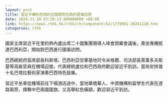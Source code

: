 ```yaml
---
layout: post
title: 習近平轉到巴西利亞展開對巴西的國事訪問
date: 2024-11-20 03:28:13.000000000 +08:00
link: https://news.rthk.hk/rthk/ch/component/k2/1779981-20241120.htm
categories: rthk
---
```


國家主席習近平在里約熱內盧出席二十國集團領導人峰會閉幕會議後，乘坐專機抵達巴西利亞，開始對巴西進行國事訪問。

巴西總統府首席部長科斯塔、巴西利亞空軍基地司令米格爾、司法部長萊萬多夫斯基等高級官員在機場迎接，代表總統盧拉和巴西政府歡迎習近平到訪。當局安排幾十名巴塔拉藝術家演奏巴西特色鼓樂。

習近平坐車從機場前往下榻酒店途中，當地華僑華人、中資機構和留學生代表在道路兩旁，揮舞中巴兩國國旗，又高舉紅色橫額，歡迎習近平到訪。
